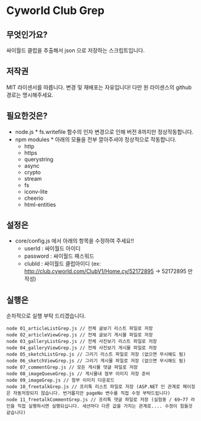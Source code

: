 # Cyworld Club Grep

## 무엇인가요?
싸이월드 클럽을 추출해서 json 으로 저장하는 스크립트입니다.

## 저작권
MIT 라이센서를 따릅니다.
변경 및 재배포는 자유입니다! 
다만 원 라이센스의 github 경로는 명시해주세요.

## 필요한것은?
- node.js * fs.writefile 함수의 인자 변경으로 인해 버전 8까지만 정상작동합니다.
- npm modules * 아래의 모듈을 전부 깔아주셔야 정상적으로 작동합니다.
  - http
  - https
  - querystring
  - async
  - crypto
  - stream
  - fs
  - iconv-lite
  - cheerio
  - html-entities
 
## 설정은
 - core/config.js 에서 아래의 항목을 수정하여 주세요!!
   - userId : 싸이월드 아이디
   - password : 싸이월드 패스워드
   - clubId : 싸이월드 클럽아이디 (ex: http://club.cyworld.com/ClubV1/Home.cy/52172895 -> 52172895 만 작성)
 
## 실행은
순차적으로 실행 부탁 드리겠습니다.
 
    node 01_articleListGrep.js // 전체 글보기 리스트 파일로 저장
    node 02_articleViewGrep.js // 전체 글보기 게시물 파일로 저장
    node 03_galleryListGrep.js // 전체 사진보기 리스트 파일로 저장
    node 04_galleryViewGrep.js // 전체 사진보기 게시물 파일로 저장
    node 05_sketchListGrep.js // 그리기 리스트 파일로 저장 (없으면 무시해도 됨)
    node 06_sketchViewGrep.js // 그리기 게시물 파일로 저장 (없으면 무시해도 됨)
    node 07_commentGrep.js // 모든 게시물 댓글 파일로 저장
    node 08_imageQueueGrep.js // 게시물내 첨부 이미지 저장 준비
    node 09_imageGrep.js // 첨부 이미지 다운로드
    node 10_freetalkGrep.js // 프리톡 리스트 파일로 저장 (ASP.NET 인 관계로 페이징은 자동저장되지 않습니다. 번거롭지만 pageNo 변수를 직접 수정 부탁드립니다)
    node 11_freetalkCommentGrep.js // 프리톡 댓글 파일로 저장 (실험중 / 69~77 라인을 직접 실행하시면 실행되십니다. 세션마다 다른 값을 가지는 관계로.... 수정이 힘들것 같습니다)
